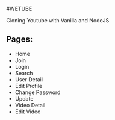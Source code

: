 #WETUBE

Cloning Youtube with Vanilla and NodeJS

## Pages:

- Home
- Join
- Login
- Search
- User Detail
- Edit Profile
- Change Password
- Update
- Video Detail
- Edit Video

